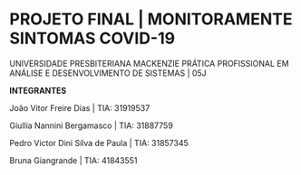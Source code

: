 # PROJETO FINAL | MONITORAMENTE SINTOMAS COVID-19

UNIVERSIDADE PRESBITERIANA MACKENZIE 
PRÁTICA PROFISSIONAL EM ANÁLISE E DESENVOLVIMENTO DE SISTEMAS | 05J

**INTEGRANTES**

João Vitor Freire Dias | TIA: 31919537

Giullia Nannini Bergamasco | TIA: 31887759

Pedro Victor Dini Silva de Paula | TIA: 31857345

Bruna Giangrande | TIA: 41843551



